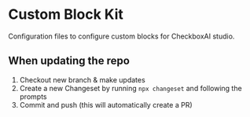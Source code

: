 # Custom Block Kit

Configuration files to configure custom blocks for CheckboxAI studio.

## When updating the repo 

1. Checkout new branch & make updates 
2. Create a new Changeset by running `npx changeset` and following the prompts
3. Commit and push (this will automatically create a PR)